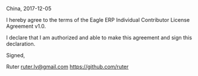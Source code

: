 China, 2017-12-05

I hereby agree to the terms of the Eagle ERP Individual Contributor License
Agreement v1.0.

I declare that I am authorized and able to make this agreement and sign this
declaration.

Signed,

Ruter ruter.lv@gmail.com https://github.com/ruter
